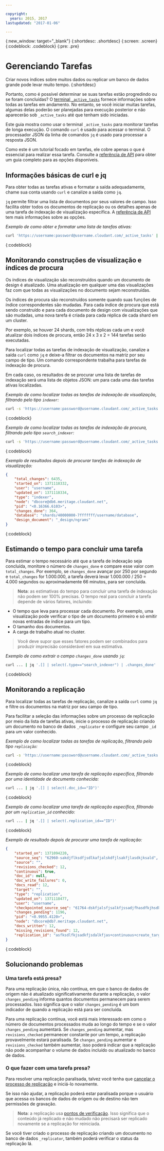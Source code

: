 ```yaml
---

copyright:
  years: 2015, 2017
lastupdated: "2017-01-06"

---
```


{:new_window: target="_blank"}
{:shortdesc: .shortdesc}
{:screen: .screen}
{:codeblock: .codeblock}
{:pre: .pre}

# Gerenciando Tarefas

Criar novos índices sobre muitos dados ou replicar um banco de dados grande pode levar muito tempo.
{:shortdesc}

Portanto, como é possível determinar se suas tarefas estão progredindo
ou se foram concluídas?
O [terminal `_active_tasks`](../api/active_tasks.html) fornece informações sobre todas as tarefas em andamento.
No entanto,
se você iniciar muitas tarefas,
algumas delas poderão ser planejadas para execução posterior e não aparecerão sob `_active_tasks`
até que tenham sido iniciadas.

Este guia mostra como usar o terminal `_active_tasks` para monitorar tarefas de longa execução.
O comando `curl` é usado para acessar o terminal.
O processador JSON da linha de comandos `jq` é usado para processar a resposta JSON.

Como este é um tutorial focado em tarefas,
ele cobre apenas o que é essencial para realizar essa tarefa.
Consulte a [referência de API](../api/index.html) para obter um guia completo para as opções disponíveis.

## Informações básicas de curl e jq

Para obter todas as tarefas ativas e formatar a saída adequadamente,
chame sua conta usando `curl`
e canalize a saída como `jq`.

`jq` permite filtrar uma lista de documentos por seus valores de campo.
Isso facilita obter todos os documentos de replicação
ou os detalhes apenas de uma tarefa de indexação de visualização específica.
A [referência de API](../api/index.html) tem mais informações sobre as opções.

_Exemplo de como obter e formatar uma lista de tarefas ativas:_

```sh
curl 'https://username:password@username.cloudant.com/_active_tasks' | jq '.'
```
{:codeblock}

## Monitorando construções de visualização e índices de procura

Os índices de visualização são reconstruídos quando um documento de design é atualizado.
Uma atualização em qualquer uma das visualizações faz com que todas as visualizações no documento sejam reconstruídas.

Os índices de procura são reconstruídos somente quando suas funções de índice correspondentes são mudadas.
Para cada índice de procura que está sendo construído e para cada documento de design com visualizações que são mudadas,
uma nova tarefa é criada para cada réplica de cada shard em um cluster.

Por exemplo,
se houver 24 shards,
com três réplicas cada um
e você atualizar dois índices de procura,
então 24 x 3 x 2 = 144 tarefas serão executadas.

Para localizar todas as tarefas de indexação de visualização,
canalize a saída `curl` como `jq`
e deixe-a filtrar os documentos na matriz por seu campo de tipo.
Um comando correspondente trabalha para tarefas de indexação de procura.

Em cada caso,
os resultados de se procurar uma lista de tarefas de indexação será uma lista de objetos JSON:
um para cada uma das tarefas ativas localizadas.

_Exemplo de como localizar todas as tarefas de indexação de visualização, filtrando pelo tipo `indexer`:_

```sh
curl -s 'https://username:password@username.cloudant.com/_active_tasks' | jq '.[] | select(.type=="indexer")'
```
{:codeblock}

_Exemplo de como localizar todas as tarefas de indexação de procura, filtrando pelo tipo `search_indexer`:_

```sh
curl -s 'https://username:password@username.cloudant.com/_active_tasks' | jq '.[] | select(.type=="search_indexer")'
```
{:codeblock}

_Exemplo de resultados depois de procurar tarefas de indexação de visualização:_

```json
{
    "total_changes": 6435,
    "started_on": 1371118332,
    "user": "username",
    "updated_on": 1371118334,
    "type": "indexer",
    "node": "dbcore@db6.meritage.cloudant.net",
    "pid": "<0.16366.6103>",
    "changes_done": 364,
    "database": "shards/40000000-7fffffff/username/database",
    "design_document": "_design/ngrams"
}
```
{:codeblock}

## Estimando o tempo para concluir uma tarefa

Para estimar o tempo necessário até que a tarefa de indexação seja concluída,
monitore o número de `changes_done` e compare esse valor com `total_changes`.
Por exemplo,
se `changes_done` avançar por 250 por segundo
e `total_changes` for 1.000.000,
a tarefa deverá levar 1.000.000 / 250 = 4.000 segundos
ou aproximadamente 66 minutos, para ser concluída.

>   **Nota**: as estimativas do tempo para concluir uma tarefa de indexação não podem ser 100% precisas.
O tempo real para concluir a tarefa depende de vários fatores,
incluindo:

-   O tempo que leva para processar cada documento.
Por exemplo,
uma visualização pode verificar o tipo de um documento primeiro
e só emitir novas entradas de índice para um tipo.
-   O tamanho dos documentos.
-   A carga de trabalho atual no cluster.

>   Você deve supor que esses fatores podem ser combinados para produzir imprecisão considerável em sua estimativa.

_Exemplo de como extrair o campo `changes_done` usando `jq`:_

```sh
curl ... | jq '.[] | select(.type=="search_indexer") | .changes_done'
```
{:codeblock}

## Monitorando a replicação

Para localizar todas as tarefas de replicação,
canalize a saída `curl` como `jq`
e filtre os documentos na matriz por seu campo de tipo.

Para facilitar a seleção das informações sobre um processo de replicação por meio da lista de tarefas ativas,
inicie o processo de replicação criando um documento no banco de dados `_replicator`
e configure seu campo `_id` para um valor conhecido.

_Exemplo de como localizar todas as tarefas de replicação, filtrando pelo tipo `replicação`:_

```sh
curl -s 'https://username:password@username.cloudant.com/_active_tasks' | jq '.[] | select(.type=="replication")'
```
{:codeblock}

_Exemplo de como localizar uma tarefa de replicação específica, filtrando por uma identidade de documento conhecida:_

```sh
curl ... | jq '.[] | select(.doc_id=="ID")'
```
{:codeblock}

_Exemplo de como localizar uma tarefa de replicação específica, filtrando por um `replication_id` conhecido:_

```sh
curl ... | jq '.[] | select(.replication_id=="ID")'
```
{:codeblock}

_Exemplo de resultado depois de procurar uma tarefa de replicação:_

```json
{
    "started_on": 1371094220,
    "source_seq": "62960-sakdjflksdfjsdlkafjalskdfjlsakfjlasdkjksald",
    "source": "",
    "revisions_checked": 12,
    "continuous": true,
    "doc_id": null,
    "doc_write_failures": 0,
    "docs_read": 12,
    "target": "",
    "type": "replication",
    "updated_on": 1371118477,
    "user": "username",
    "checkpointed_source_seq": "61764-dskfjalsfjsalkfjssadjfhasdfkjhsdkfhsdkf",
    "changes_pending": 1196,
    "pid": "<0.9955.4120>",
    "node": "dbcore@db7.meritage.cloudant.net",
    "docs_written": 12,
    "missing_revisions_found": 12,
    "replication_id": "asfksdlfkjsadkfjsdalkfjas+continuous+create_target"
}
```
{:codeblock}

## Solucionando problemas

### Uma tarefa está presa?

Para uma replicação
única, não contínua,
em que o banco de dados de origem não é atualizado significativamente durante a replicação,
o valor `changes_pending` informa quantos documentos permanecem para serem processados.
Isso significa que o valor `changes_pending` é um bom indicador de quando a replicação está para ser concluída.

Para uma replicação contínua,
você está mais interessado em como o número de documentos processados muda ao longo do tempo
e se o valor `changes_pending` aumentará.
Se `changes_pending` aumentar,
mas `revisions_checked` permanecer constante por um tempo,
a replicação provavelmente estará paralisada.
Se `changes_pending` aumentar
e `revisions_checked` também aumentar,
isso poderá indicar que a replicação não pode acompanhar o volume de dados incluído
ou atualizado
no banco de dados.

### O que fazer com uma tarefa presa?

Para resolver uma replicação paralisada,
talvez você tenha que [cancelar o processo de replicação](../api/replication.html#cancelling-a-replication) e iniciá-lo novamente.

Se isso não ajudar,
a replicação poderá estar paralisada porque o usuário que acessa os bancos de dados de origem ou de destino
não tem permissões de gravação.

>   **Nota**: a replicação usa [pontos de verificação](replication_guide.html#checkpoints).
Isso significa que o conteúdo já replicado e não mudado
não precisará ser replicado novamente se a replicação for reiniciada.

Se você tiver criado o processo de replicação criando um documento no banco de dados `_replicator`,
também poderá verificar o status da replicação lá.
